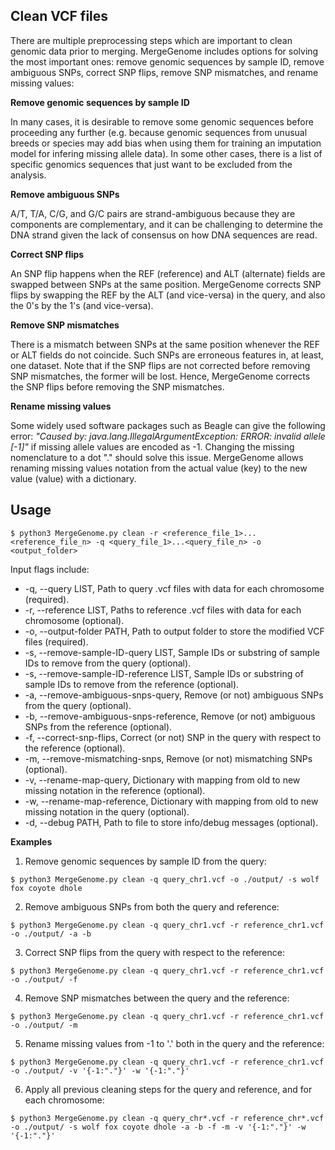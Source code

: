 ## Clean VCF files

There are multiple preprocessing steps which are important to clean genomic data prior to merging. MergeGenome includes options for solving the most important ones: remove genomic sequences by sample ID, remove ambiguous SNPs, correct SNP flips, remove SNP mismatches, and rename missing values:

**Remove genomic sequences by sample ID**

In many cases, it is desirable to remove some genomic sequences before proceeding any further (e.g. because genomic sequences from unusual breeds or species may add bias when using them for training an imputation model for infering missing allele data). In some other cases, there is a list of specific genomics sequences that just want to be excluded from the analysis.

**Remove ambiguous SNPs**

A/T, T/A, C/G, and G/C pairs are strand-ambiguous because they are components are complementary, and it can be challenging to determine the DNA strand given the lack of consensus on how DNA sequences are read.

**Correct SNP flips** 

An SNP flip happens when the REF (reference) and ALT (alternate) fields are swapped between SNPs at the same position. MergeGenome corrects SNP flips by swapping the REF by the ALT (and vice-versa) in the query, and also the 0's by the 1's (and vice-versa).

**Remove SNP mismatches**

There is a mismatch between SNPs at the same position whenever the REF or ALT fields do not coincide. Such SNPs are erroneous features in, at least, one dataset. Note that if the SNP flips are not corrected before removing SNP mismatches, the former will be lost. Hence, MergeGenome corrects the SNP flips before removing the SNP mismatches.

**Rename missing values**

Some widely used software packages such as Beagle can give the following error: *"Caused by: java.lang.IllegalArgumentException: ERROR: invalid allele [-1]"* if missing allele values are encoded as -1. Changing the missing nomenclature to a dot "." should solve this issue. MergeGenome allows renaming missing values notation from the actual value (key) to the new value (value) with a dictionary.

## Usage

```
$ python3 MergeGenome.py clean -r <reference_file_1>...<reference_file_n> -q <query_file_1>...<query_file_n> -o <output_folder>
```

Input flags include:

* -q, --query LIST, Path to query .vcf files with data for each chromosome (required).
* -r, --reference LIST, Paths to reference .vcf files with data for each chromosome (optional).
* -o, --output-folder PATH, Path to output folder to store the modified VCF files (required).
* -s, --remove-sample-ID-query LIST, Sample IDs or substring of sample IDs to remove from the query (optional).
* -s, --remove-sample-ID-reference LIST, Sample IDs or substring of sample IDs to remove from the reference (optional).
* -a, --remove-ambiguous-snps-query, Remove (or not) ambiguous SNPs from the query (optional).
* -b, --remove-ambiguous-snps-reference, Remove (or not) ambiguous SNPs from the reference (optional).
* -f, --correct-snp-flips, Correct (or not) SNP in the query with respect to the reference (optional).
* -m, --remove-mismatching-snps, Remove (or not) mismatching SNPs (optional).
* -v, --rename-map-query, Dictionary with mapping from old to new missing notation in the reference (optional).
* -w, --rename-map-reference, Dictionary with mapping from old to new missing notation in the query (optional).
* -d, --debug PATH, Path to file to store info/debug messages (optional).

**Examples**

1. Remove genomic sequences by sample ID from the query:

```
$ python3 MergeGenome.py clean -q query_chr1.vcf -o ./output/ -s wolf fox coyote dhole
```

2. Remove ambiguous SNPs from both the query and reference:

```
$ python3 MergeGenome.py clean -q query_chr1.vcf -r reference_chr1.vcf -o ./output/ -a -b
```

3. Correct SNP flips from the query with respect to the reference:

```
$ python3 MergeGenome.py clean -q query_chr1.vcf -r reference_chr1.vcf -o ./output/ -f
```

4. Remove SNP mismatches between the query and the reference:

```
$ python3 MergeGenome.py clean -q query_chr1.vcf -r reference_chr1.vcf -o ./output/ -m
```

5. Rename missing values from -1 to '.' both in the query and the reference:

```
$ python3 MergeGenome.py clean -q query_chr1.vcf -r reference_chr1.vcf -o ./output/ -v '{-1:"."}' -w '{-1:"."}'
```

6. Apply all previous cleaning steps for the query and reference, and for each chromosome:

```
$ python3 MergeGenome.py clean -q query_chr*.vcf -r reference_chr*.vcf -o ./output/ -s wolf fox coyote dhole -a -b -f -m -v '{-1:"."}' -w '{-1:"."}'
```



